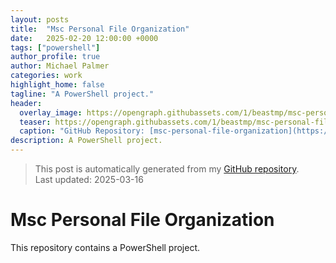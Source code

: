 ```yaml
---
layout: posts
title:  "Msc Personal File Organization"
date:   2025-02-20 12:00:00 +0000
tags: ["powershell"]
author_profile: true
author: Michael Palmer
categories: work
highlight_home: false
tagline: "A PowerShell project."
header:
  overlay_image: https://opengraph.githubassets.com/1/beastmp/msc-personal-file-organization
  teaser: https://opengraph.githubassets.com/1/beastmp/msc-personal-file-organization
  caption: "GitHub Repository: [msc-personal-file-organization](https://github.com/beastmp/msc-personal-file-organization)"
description: A PowerShell project.
---
```


> This post is automatically generated from my [GitHub repository](https://github.com/beastmp/msc-personal-file-organization).  
> Last updated: 2025-03-16

# Msc Personal File Organization

This repository contains a PowerShell project.